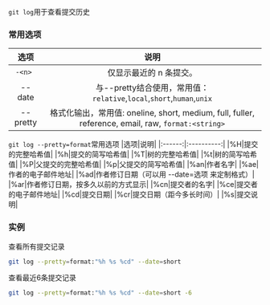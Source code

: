 `git log`用于查看提交历史
### 常用选项
|选项|说明|
|:------:|:----------:|
|`-<n> `              |仅显示最近的 n 条提交。|
|--date             | 与--pretty结合使用，常用值：`relative`,`local`,`short`,`human`,`unix`|
|--pretty|格式化输出，常用值: oneline, short, medium, full, fuller, reference, email, raw, `format:<string>` |

`git log --pretty=format`常用选项
|选项|说明|
|:------:|:----------:|
|%H|提交的完整哈希值|
|%h|提交的简写哈希值|
|%T|树的完整哈希值|
|%t|树的简写哈希值|
|%P|父提交的完整哈希值|
|%p|父提交的简写哈希值|
|%an|作者名字|
|%ae|作者的电子邮件地址|
|%ad|作者修订日期（可以用 --date=选项 来定制格式）|
|%ar|作者修订日期，按多久以前的方式显示|
|%cn|提交者的名字|
|%ce|提交者的电子邮件地址|
|%cd|提交日期|
|%cr|提交日期（距今多长时间）|
|%s|提交说明|




### 实例


查看所有提交记录
```bash
git log --pretty=format:"%h %s %cd" --date=short
```

查看最近6条提交记录
```bash
git log --pretty=format:"%h %s %cd" --date=short -6
```
